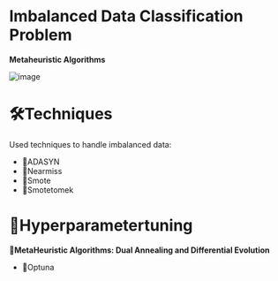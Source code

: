 # Imbalanced Data Classification Problem
**Metaheuristic Algorithms**

![image](https://github.com/user-attachments/assets/4e7486d5-ce4e-46e4-ae8f-e76e4cf1073b)



# 🛠Techniques

Used techniques to handle imbalanced data:
* 📌ADASYN
* 📌Nearmiss
* 📌Smote
* 📌Smotetomek

# 🚀Hyperparametertuning

**📌MetaHeuristic Algorithms: Dual Annealing and Differential Evolution**
* 📌Optuna
